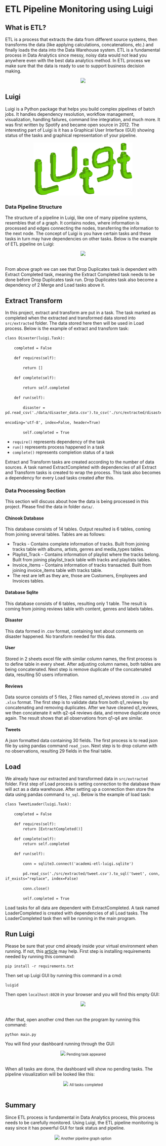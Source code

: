 # ETL Pipeline Monitoring using Luigi

## What is ETL?
ETL is a process that extracts the data from different source systems, then 
transforms the data (like applying calculations, concatenations, etc.) 
and finally loads the data into the Data Warehouse system. ETL is a
fundamental process in Data Analytics since messy, noisy data would not
lead you anywhere even with the best data analytics method. In ETL process
we make sure that the data is ready to use to support business decision making.

<div align="center">
<img src="https://www.guru99.com/images/1/022218_0848_ETLExtractT1.png" >
</div>

## Luigi
Luigi is a Python package that helps you build complex pipelines of 
batch jobs. It handles dependency resolution, workflow management, 
visualization, handling failures, command line integration, and much more.
It was first written by Spotify and became open source in 2012. The interesting
part of Luigi is it has a Graphical User Interface (GUI) showing status
of the tasks and graphical representation of your pipeline.

<div align="center">
<img src="https://raw.githubusercontent.com/spotify/luigi/master/doc/luigi.png" >
</div>

### Data Pipeline Structure
The structure of a pipeline in Luigi, like one of many pipeline systems, 
resembles that of a graph. It contains nodes, where information is 
processed and edges connecting the nodes, transferring the information 
to the next node. The concept of Luigi is you have certain tasks and these tasks in turn may 
have dependencies on other tasks. Below is the example of ETL pipeline on Luigi:

<div align="center">
<img src="https://drive.google.com/uc?export=view&id=1a5TQv4FY0QKS8D0pCYBGgsGrbXF_6ZXk">
</div><br />

From above graph we can see that Drop Duplicates task is dependent with
Extract Completed task, meaning the Extract Completed task needs to be done
before Drop Duplicates task run. Drop Duplicates task also become a dependency
of 2 Merge and Load tasks above it.

## Extract Transform
In this project, extract and transform are put in a task. The task marked as completed 
when the extracted and transformed data stored into `src/extracted` folder. The data 
stored here then will be used in Load process. Below is the example of extract and 
transform task:
```
class Disaster(luigi.Task):

    completed = False

    def requires(self):

        return []

    def complete(self):

        return self.completed

    def run(self):

        disaster = pd.read_csv('./data/disaster_data.csv').to_csv('./src/extracted/disaster.csv',
                                                                  encoding='utf-8', index=False, header=True)

        self.completed = True
```

* `require()` represents dependency of the task
* `run()` represents process happened in a task
* `complete()` represents completion status of a task

Extract and Transform tasks are created according to the number of data sources. 
A task named ExtractCompleted with dependencies of all Extract and Transform tasks is
created to wrap the process. This task also becomes a dependency for every Load tasks created
after this.

### Data Processing Section
This section will discuss about how the data is being processed in this project.
Please find the data in folder `data/`.

#### Chinook Database
This database consists of 14 tables. Output resulted is 6 tables, coming from
joining several tables. Tables are as follows:

* Tracks - Contains complete information of tracks. Built from joining
tracks table with albums, artists, genres and media_types tables.
* Playlist_Track - Contains information of playlist where the tracks belong.
Built from joining playlist_track table with tracks and playlists tables.
* Invoice_Items - Contains information of tracks transacted. Built from joining
invoice_items table with tracks table.
* The rest are left as they are, those are Customers, Employees and Invoices
tables.

#### Database Sqlite
This database consists of 6 tables, resulting only 1 table. The result is
coming from joining reviews table with content, genres and labels tables.

#### Disaster
This data formed in .csv format, containing text about comments on disaster
happened. No transform needed for this data.

#### User
Stored in 2 sheets excel file with similar column names, 
the first process is to define table in every sheet. After adjusting column
names, both tables are being concatenated. Next step is remove duplicate of
the concatenated data, resulting 50 users information.

#### Reviews
Data source consists of 5 files, 2 files named q1_reviews stored in `.csv` and
`.xlsx` format. The first step is to validate data from both q1_reviews by
concatenating and removing duplicates. After we have cleaned q1_reviews,
we then concatenate it with q2-q4 reviews data, and remove duplicate once again.
The result shows that all observations from q1-q4 are similar.

#### Tweets
A json formatted data containing 30 fields. The first process is to read
json file by using pandas command `read_json`. Next step is to drop column
with no observations, resulting 29 fields in the final table.

## Load
We already have our extracted and transformed data in `src/extracted` folder.
First step of Load process is setting connection to the database thaw will
act as a data warehouse. After setting up a connection then store the data
using pandas command `to_sql`. Below is the example of load task:

```
class TweetLoader(luigi.Task):

    completed = False

    def requires(self):
        return [ExtractCompleted()]

    def complete(self):
        return self.completed

    def run(self):

        conn = sqlite3.connect('academi-etl-luigi.sqlite')

        pd.read_csv('./src/extracted/tweet.csv').to_sql('tweet', conn, if_exists="replace", index=False)

        conn.close()

        self.completed = True
```

Load tasks for all data are dependent with ExtractCompleted. A task named LoaderCompleted 
is created with dependencies of all Load tasks. The LoaderCompleted task then will be running
in the main program.

## Run Luigi
Please be sure that your cmd already inside your virtual environment when
running. If not, this [article](https://realpython.com/python-virtual-environments-a-primer/) may help.
First step is installing requirements needed by running this command:

```
pip install -r requirements.txt
```

Then set up Luigi GUI by running this command in a cmd:
```
luigid
```

Then open `localhost:8020` in your browser and you will find this empty GUI:
<div align="center">
<img src="https://drive.google.com/uc?export=view&id=1yhZAF_BEBmMt8WZKDQvB06QPQqgNPqr2">
</div><br />

After that, open another cmd then run the program by running this command:
```
python main.py
```

You will find your dashboard running through the GUI:
<div align="center">
<img src="https://drive.google.com/uc?export=view&id=1uUxPt2-iXs4fL4MCIJfONOxw5RF_p_uh">
<small> Pending task appeared </small>
</div><br />

When all tasks are done, the dashboard will show no pending tasks.
The pipeline visualization will be looked like this:
<div align="center">
<img src="https://drive.google.com/uc?export=view&id=1vj_JPCn8Cq4DICrKyQTcAfd8vihjMjuJ">
<small> All tasks completed </small>
</div><br />

## Summary
Since ETL process is fundamental in Data Analytics process, this process needs
to be carefully monitored. Using Luigi, the ETL pipeline monitoring is easy
since it has powerful GUI for task status and pipeline.

<div align="center">
<img src="https://drive.google.com/uc?export=view&id=1-7hKKD56qWRfr3aV0CO9eCyaROeEKBxl">
<small> Another pipeline graph option </small>
</div><br />